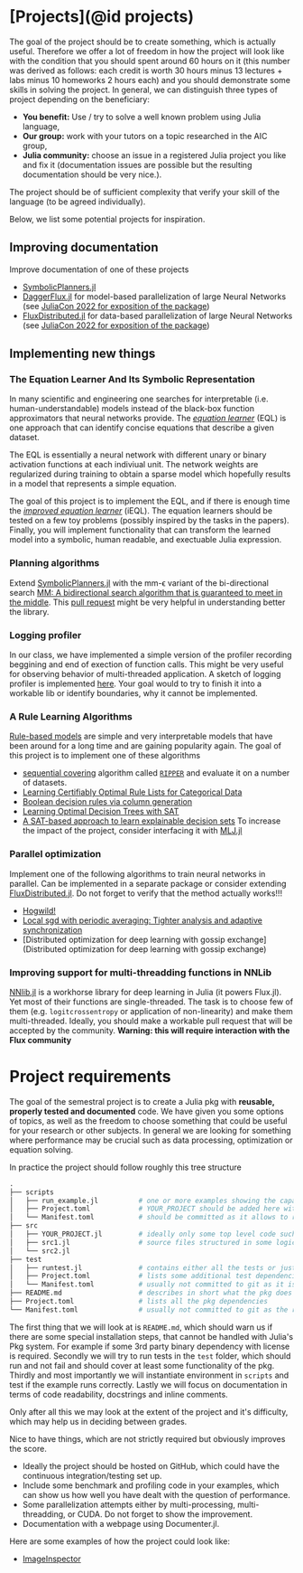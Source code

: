 # [Projects](@id projects)

The goal of the project should be to create something, which is actually useful. Therefore we offer a lot of freedom in how the project will look like with the condition that you should spent around 60 hours on it (this number was derived as follows: each credit is worth 30 hours minus 13 lectures + labs minus 10 homeworks 2 hours each) and you should demonstrate some skills in solving the project. In general, we can distinguish three types of project depending on the beneficiary:
 - **You benefit:** Use / try to solve a well known problem using Julia language,
 - **Our group:** work with your tutors on a topic researched in the AIC group, 
 - **Julia community:** choose an issue in a registered Julia project you like and fix it (documentation issues are possible but the resulting documentation should be very nice.).

The project should be of sufficient complexity that verify your skill of the language (to be agreed individually).

Below, we list some potential projects for inspiration.


## Improving documentation
Improve documentation of one of these projects
- [SymbolicPlanners.jl](https://github.com/JuliaPlanners/SymbolicPlanners.jl)
- [DaggerFlux.jl](https://github.com/FluxML/DaggerFlux.jl) for model-based parallelization of large Neural Networks (see [JuliaCon 2022 for exposition of the package](https://www.youtube.com/watch?v=176c4S6LqT8))
- [FluxDistributed.jl](https://github.com/DhairyaLGandhi/FluxDistributed.jl) for data-based parallelization of large Neural Networks (see [JuliaCon 2022 for exposition of the package](https://www.youtube.com/watch?v=176c4S6LqT8))

## Implementing new things

### The Equation Learner And Its Symbolic Representation

In many scientific and engineering one searches for interpretable (i.e.
human-understandable) models instead of the black-box function approximators
that neural networks provide.
The [*equation learner*](http://proceedings.mlr.press/v80/sahoo18a.html) (EQL)
is one approach that can identify concise equations that describe a given
dataset.

The EQL is essentially a neural network with different unary or binary
activation functions at each indiviual unit. The network weights are
regularized during training to obtain a sparse model which hopefully results in
a model that represents a simple equation.

The goal of this project is to implement the EQL, and if there is enough time
the [*improved equation learner*](https://arxiv.org/abs/2105.06331) (iEQL).
The equation learners should be tested on a few toy problems (possibly inspired
by the tasks in the papers).  Finally, you will implement functionality that
can transform the learned model into a symbolic, human readable, and exectuable
Julia expression.

### Planning algorithms
Extend [SymbolicPlanners.jl](https://github.com/JuliaPlanners/SymbolicPlanners.jl) with the mm-ϵ variant of the bi-directional search [MM: A bidirectional search algorithm that is guaranteed to meet in the middle](https://www.sciencedirect.com/science/article/pii/S0004370217300905). This [pull request](https://github.com/JuliaPlanners/SymbolicPlanners.jl/pull/8) might be very helpful in understanding better the library.

### Logging profiler
In our class, we have implemented a simple version of the profiler recording beggining and end of exection of function calls. This might be very useful for observing behavior of multi-threaded application. A sketch of logging profiler is implemented [here](https://github.com/pevnak/LoggingProfiler.jl). Your goal would to try to finish it into a workable lib or identify boundaries, why it cannot be implemented.

### A Rule Learning Algorithms
[Rule-based models](https://christophm.github.io/interpretable-ml-book/rules.html)
are simple and very interpretable models that have been around for a long time
and are gaining popularity again.
The goal of this project is to implement one of these algorithms
* [sequential covering](https://christophm.github.io/interpretable-ml-book/rules.html#sequential-covering)
algorithm called [`RIPPER`](http://www.cs.utsa.edu/~bylander/cs6243/cohen95ripper.pdf)
and evaluate it on a number of datasets.
* [Learning Certifiably Optimal Rule Lists for Categorical Data](https://arxiv.org/abs/1704.01701)
* [Boolean decision rules via column generation](https://proceedings.neurips.cc/paper/2018/file/743394beff4b1282ba735e5e3723ed74-Paper.pdf)
* [Learning Optimal Decision Trees with SAT](https://proceedings.neurips.cc/paper/2021/file/4e246a381baf2ce038b3b0f82c7d6fb4-Paper.pdf)
* [A SAT-based approach to learn explainable decision sets](www.t-news.cn/Floc2018/FLoC2018-pages/proceedings_paper_441.pdf)
To increase the impact of the project, consider interfacing it with [MLJ.jl](https://alan-turing-institute.github.io/MLJ.jl/dev/)

### Parallel optimization
Implement one of the following algorithms to train neural networks in parallel. Can be implemented in a separate package or consider extending [FluxDistributed.jl](https://github.com/DhairyaLGandhi/FluxDistributed.jl). Do not forget to verify that the method actually works!!!
* [Hogwild!](https://proceedings.neurips.cc/paper/2011/file/218a0aefd1d1a4be65601cc6ddc1520e-Paper.pdf)
* [Local sgd with periodic averaging: Tighter analysis and adaptive synchronization](https://proceedings.neurips.cc/paper/2019/file/c17028c9b6e0c5deaad29665d582284a-Paper.pdf)
* [Distributed optimization for deep learning with gossip exchange](Distributed optimization for deep learning with gossip exchange)

### Improving support for multi-threadding functions in NNLib
[NNlib.jl](https://github.com/FluxML/NNlib.jl) is a workhorse library for deep learning in Julia (it powers Flux.jl). Yet most of their functions are single-threaded. The task is to choose few of them (e.g. `logitcrossentropy` or application of non-linearity) and make them multi-threaded. Ideally, you should make a workable pull request that will be accepted by the community. **Warning: this will require interaction with the Flux community**


# Project requirements
The goal of the semestral project is to create a Julia pkg with **reusable, properly tested and documented** code. We have given you some options of topics, as well as the freedom to choose something that could be useful for your research or other subjects. In general we are looking for something where performance may be crucial such as data processing, optimization or equation solving.

In practice the project should follow roughly this tree structure
```julia
.
├── scripts
│	├── run_example.jl			# one or more examples showing the capabilities of the pkg
│	├── Project.toml 			# YOUR_PROJECT should be added here with develop command with rel path
│	└── Manifest.toml 			# should be committed as it allows to reconstruct the environment exactly
├── src
│	├── YOUR_PROJECT.jl 		# ideally only some top level code such as imports and exports, rest of the code included from other files
│	├── src1.jl 				# source files structured in some logical chunks
│	└── src2.jl
├── test
│	├── runtest.jl              # contains either all the tests or just includes them from other files
│	├── Project.toml  			# lists some additional test dependencies
│	└── Manifest.toml   		# usually not committed to git as it is generated on the fly
├── README.md 					# describes in short what the pkg does and how to install pkg (e.g. some external deps) and run the example
├── Project.toml  				# lists all the pkg dependencies
└── Manifest.toml  				# usually not committed to git as the requirements may be to restrictive
```

The first thing that we will look at is `README.md`, which should warn us if there are some special installation steps, that cannot be handled with Julia's Pkg system. For example if some 3rd party binary dependency with license is required. Secondly we will try to run tests in the `test` folder, which should run and not fail and should cover at least some functionality of the pkg. Thirdly and most importantly we will instantiate environment in `scripts` and test if the example runs correctly. Lastly we will focus on documentation in terms of code readability, docstrings and inline comments. 

Only after all this we may look at the extent of the project and it's difficulty, which may help us in deciding between grades. 

Nice to have things, which are not strictly required but obviously improves the score.
- Ideally the project should be hosted on GitHub, which could have the continuous integration/testing set up.
- Include some benchmark and profiling code in your examples, which can show us how well you have dealt with the question of performance.
- Some parallelization attempts either by multi-processing, multi-threadding, or CUDA. Do not forget to show the improvement.
- Documentation with a webpage using Documenter.jl.

Here are some examples of how the project could look like:

- [ImageInspector](https://github.com/JuliaTeachingCTU/ImageInspector.jl)
